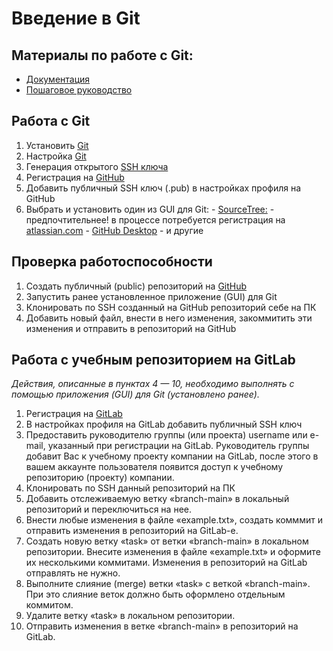 # Введение в Git


## Материалы по работе с Git:

* [Документация](https://git-scm.com/book/ru/v2/Введение-О-системе-контроля-версий)
* [Пошаговое руководство](https://githowto.com/ru)

## Работа с Git

  1. Установить [Git](https://git-scm.com/downloads)
  2. Настройка [Git](https://git-scm.com/downloads)
  3. Генерация открытого [SSH ключа](https://help.github.com/articles/connecting-to-github-with-ssh/)
  4. Регистрация на [GitHub](https://github.com)
  5. Добавить публичный SSH ключ (.pub) в настройках профиля на GitHub
  6. Выбрать и установить один из GUI для Git:
    - [SourceTree:](https://www.sourcetreeapp.com) - предпочтительнее! в процессе потребуется регистрация на [atlassian.com](https://www.atlassian.com)
    - [GitHub Desktop](https://desktop.github.com)
    - и другие

## Проверка работоспособности

  1. Создать публичный (public) репозиторий на [GitHub](https://github.com)
  2. Запустить ранее установленное приложение (GUI) для Git
  3. Клонировать по SSH созданный на GitHub репозиторий себе на ПК
  4. Добавить новый файл, внести в него изменения, закоммитить эти изменения и отправить в репозиторий на GitHub

## Работа с учебным репозиторием на GitLab

  *Действия, описанные в пунктах 4 — 10, необходимо выполнять c помощью приложения (GUI) для Git (установлено ранее).*
    
  1. Регистрация на [GitLab](https://gitlab.com)
  2. В настройках профиля на GitLab добавить публичный SSH ключ
  3. Предоставить руководителю группы (или проекта) username или e-mail, указанный при регистрации на GitLab. Руководитель группы добавит Вас к учебному проекту компании на GitLab, после этого в вашем аккаунте пользователя появится доступ к учебному репозиторию (проекту) компании.
  4. Клонировать по SSH данный репозиторий на ПК
  5. Добавить отслеживаемую ветку «branch-main» в локальный репозиторий и переключиться на нее.
  6. Внести любые изменения в файле «example.txt», создать комммит и отправить изменения в репозиторий на GitLab-е.
  7. Создать новую ветку «task» от ветки «branch-main» в локальном репозитории. Внесите изменения в файле «example.txt» и оформите их несколькими коммитами. Изменения в репозиторий на GitLab отправлять не нужно.
  8. Выполните слияние (merge) ветки «task» с веткой «branch-main». При это слияние веток должно быть оформлено отдельным коммитом.
  9. Удалите ветку «task» в локальном репозитории.
  10. Отправить изменения в ветке «branch-main» в репозиторий на GitLab.
